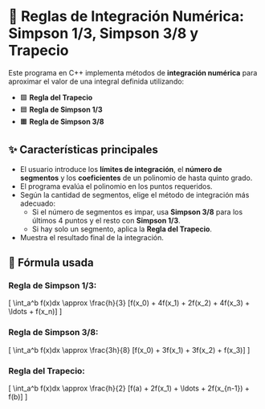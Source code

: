 # 📐 Reglas de Integración Numérica: Simpson 1/3, Simpson 3/8 y Trapecio

Este programa en C++ implementa métodos de **integración numérica** para aproximar el valor de una integral definida utilizando:

- 🟪 **Regla del Trapecio**
- 🟦 **Regla de Simpson 1/3**
- 🟧 **Regla de Simpson 3/8**

## ✨ Características principales

- El usuario introduce los **límites de integración**, el **número de segmentos** y los **coeficientes** de un polinomio de hasta quinto grado.
- El programa evalúa el polinomio en los puntos requeridos.
- Según la cantidad de segmentos, elige el método de integración más adecuado:
  - Si el número de segmentos es impar, usa **Simpson 3/8** para los últimos 4 puntos y el resto con **Simpson 1/3**.
  - Si hay solo un segmento, aplica la **Regla del Trapecio**.
- Muestra el resultado final de la integración.

## 🧮 Fórmula usada

### Regla de Simpson 1/3:
\[
\int_a^b f(x)dx \approx \frac{h}{3} [f(x_0) + 4f(x_1) + 2f(x_2) + 4f(x_3) + \ldots + f(x_n)]
\]

### Regla de Simpson 3/8:
\[
\int_a^b f(x)dx \approx \frac{3h}{8} [f(x_0) + 3f(x_1) + 3f(x_2) + f(x_3)]
\]

### Regla del Trapecio:
\[
\int_a^b f(x)dx \approx \frac{h}{2} [f(a) + 2f(x_1) + \ldots + 2f(x_{n-1}) + f(b)]
\]

